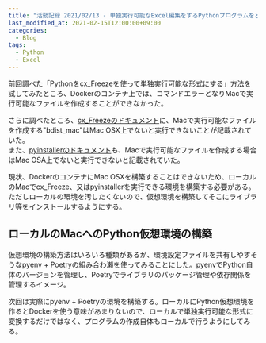 ```yaml
---
title: "活動記録 2021/02/13 - 単独実行可能なExcel編集をするPythonプログラムをどうやってつくるか"
last_modified_at: 2021-02-15T12:00:00+09:00
categories:
  - Blog
tags:
  - Python
  - Excel
---
```


前回調べた「Pythonをcx_Freezeを使って単独実行可能な形式にする」方法を試してみたところ、Dockerのコンテナ上では、コマンドエラーとなりMacで実行可能なファイルを作成することができなかった。

さらに調べたところ、[cx_Freezeのドキュメント](https://cx-freeze.readthedocs.io/en/latest/distutils.html?highlight=mac#bdist-mac)に、Macで実行可能なファイルを作成する"bdist_mac"はMac OSX上でないと実行できないことが記載されていた。  
また、[pyinstallerのドキュメント](https://pyinstaller.readthedocs.io/en/stable/usage.html#supporting-multiple-operating-systems)も、Macで実行可能なファイルを作成する場合はMac OSA上でないと実行できないと記載されていた。

現状、DockerのコンテナにMac OSXを構築することはできないため、ローカルのMacでcx_Freeze、又はpyinstallerを実行できる環境を構築する必要がある。ただしローカルの環境を汚したくないので、仮想環境を構築してそこにライブラリ等をインストールするようにする。

## ローカルのMacへのPython仮想環境の構築
仮想環境の構築方法はいろいろ種類があるが、環境設定ファイルを共有しやすそうなpyenv + Poetryの組み合わ瀬を使ってみることにした。pyenvでPython自体のバージョンを管理し、Poetryでライブラリのパッケージ管理や依存関係を管理するイメージ。

次回は実際にpyenv + Poetryの環境を構築する。ローカルにPython仮想環境を作るとDockerを使う意味があまりないので、ローカルで単独実行可能な形式に変換するだけではなく、プログラムの作成自体もローカルで行うようにしてみる。


